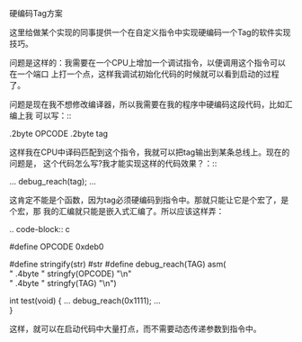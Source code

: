         
硬编码Tag方案

这里给做某个实现的同事提供一个在自定义指令中实现硬编码一个Tag的软件实现技巧。

问题是这样的：我需要在一个CPU上增加一个调试指令，以便调用这个指令可以在一个端口
上打一个点，这样我调试初始化代码的时候就可以看到启动的过程了。

问题是现在我不想修改编译器，所以我需要在我的程序中硬编码这段代码，比如汇编上我
可以写：::

  .2byte OPCODE
  .2byte tag

这样我在CPU中译码匹配到这个指令，我就可以把tag输出到某条总线上。现在的问题是，
这个代码怎么写?我才能实现这样的代码效果？：::

  ...
  debug_reach(tag);
  ...

这肯定不能是个函数，因为tag必须硬编码到指令中。那就只能让它是个宏了，是个宏，那
我的汇编就只能是嵌入式汇编了。所以应该这样弄：

.. code-block:: c

  #define OPCODE 0xdeb0
  
  #define stringify(str) #str
  #define debug_reach(TAG) asm( \
  "	.4byte " stringfy(OPCODE) "\n" \
  "	.4byte " stringfy(TAG) "\n")
  
  int test(void) {
  ... 
  debug_reach(0x1111);
  ...  
  }

这样，就可以在启动代码中大量打点，而不需要动态传递参数到指令中。
